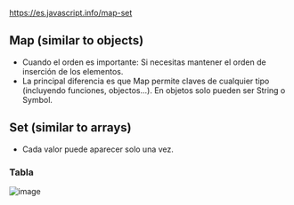 https://es.javascript.info/map-set

##  Map (similar to objects)
* Cuando el orden es importante: Si necesitas mantener el orden de inserción de los elementos.
* La principal diferencia es que Map permite claves de cualquier tipo (incluyendo funciones, objectos...). En objetos solo pueden ser String o Symbol.


## Set (similar to arrays)
* Cada valor puede aparecer solo una vez.




### Tabla
![image](https://github.com/user-attachments/assets/6c9da313-664e-404e-aab8-36a3e3adcaa8)
